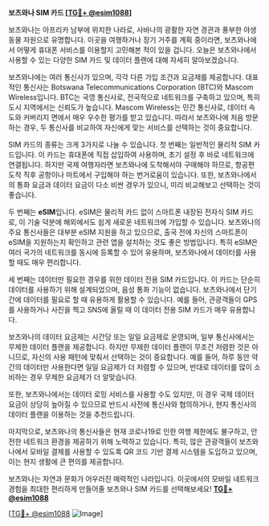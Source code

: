 **보츠와나 SIM 카드 [[TG💪+ @esim1088](https://t.me/s/esim1088)]**

보츠와나는 아프리카 남부에 위치한 나라로, 사바나의 광활한 자연 경관과 풍부한 야생 동물 자원으로 유명합니다. 이곳을 여행하거나 장기 거주를 계획 중이라면, 보츠와나에서 어떻게 휴대폰 서비스를 이용할지 고민해본 적이 있을 겁니다. 오늘은 보츠와나에서 사용할 수 있는 다양한 SIM 카드 및 데이터 플랜에 대해 자세히 알아보겠습니다.

보츠와나에는 여러 통신사가 있으며, 각각 다른 가입 조건과 요금제를 제공합니다. 대표적인 통신사는 Botswana Telecommunications Corporation (BTC)와 Mascom Wireless입니다. BTC는 국영 통신사로, 전국적으로 네트워크를 구축하고 있으며, 특히 도시 지역에서는 신뢰도가 높습니다. Mascom Wireless는 민간 통신사로, 데이터 속도와 커버리지 면에서 매우 우수한 평가를 받고 있습니다. 따라서 보츠와나에 처음 방문하는 경우, 두 통신사를 비교하여 자신에게 맞는 서비스를 선택하는 것이 중요합니다.

SIM 카드의 종류는 크게 3가지로 나눌 수 있습니다. 첫 번째는 일반적인 물리적 SIM 카드입니다. 이 카드는 휴대폰에 직접 삽입하여 사용하며, 초기 설정 후 바로 네트워크에 연결됩니다. 하지만 국제 여행자라면 보츠와나에 도착해서야 구매해야 하므로, 항공편 도착 직후 공항이나 마트에서 구입해야 하는 번거로움이 있습니다. 또한, 보츠와나에서의 통화 요금과 데이터 요금이 다소 비싼 경우가 있으니, 미리 비교해보고 선택하는 것이 좋습니다.

두 번째는 **eSIM**입니다. eSIM은 물리적 카드 없이 스마트폰 내장된 전자식 SIM 카드로, 이 기술 덕분에 해외에서도 쉽게 새로운 네트워크에 가입할 수 있습니다. 보츠와나의 주요 통신사들은 대부분 eSIM 지원을 하고 있으므로, 출국 전에 자신의 스마트폰이 eSIM을 지원하는지 확인하고 관련 앱을 설치하는 것도 좋은 방법입니다. 특히 eSIM은 여러 국가의 네트워크를 동시에 등록할 수 있어 유용하며, 보츠와나에서 데이터를 사용할 때도 매우 편리합니다.

세 번째는 데이터만 필요한 경우를 위한 데이터 전용 SIM 카드입니다. 이 카드는 단순히 데이터를 사용하기 위해 설계되었으며, 음성 통화 기능이 없습니다. 보츠와나에서 단기간에 데이터를 필요로 할 때 유용하게 활용할 수 있습니다. 예를 들어, 관광객들이 GPS를 사용하거나 사진을 찍고 SNS에 올릴 때 이 데이터 전용 SIM 카드가 매우 유용합니다.

보츠와나의 데이터 요금제는 시간당 또는 일일 요금제로 운영되며, 일부 통신사에서는 무제한 데이터 플랜을 제공합니다. 하지만 무제한 데이터 플랜이 무조건 저렴한 것은 아니므로, 자신의 사용 패턴에 맞춰서 선택하는 것이 중요합니다. 예를 들어, 하루 동안 약간의 데이터만 사용한다면 일일 요금제가 더 저렴할 수 있으며, 반대로 데이터를 많이 소비하는 경우 무제한 요금제가 더 알맞습니다.

또한, 보츠와나에서는 데이터 로밍 서비스를 사용할 수도 있지만, 이 경우 국제 데이터 요금이 상당히 높아질 수 있으므로 반드시 사전에 통신사와 협의하거나, 현지 통신사의 데이터 플랜을 이용하는 것을 추천드립니다.

마지막으로, 보츠와나의 통신사들은 현재 코로나19로 인한 여행 제한에도 불구하고, 안전한 네트워크 환경을 제공하기 위해 노력하고 있습니다. 특히, 많은 관광객들이 보츠와나에서 모바일 결제를 사용할 수 있도록 QR 코드 기반 결제 시스템을 도입하고 있으며, 이는 현지 생활에 큰 편의를 제공합니다.

보츠와나는 자연과 문화가 어우러진 매력적인 나라입니다. 이곳에서의 모바일 네트워크 경험을 최대한 편리하게 만들어줄 보츠와나 SIM 카드를 선택해보세요! **[TG💪+ @esim1088](https://t.me/s/esim1088)**

[[TG💪+ @esim1088](https://t.me/s/esim1088) ![Image](https://i.postimg.cc/Y0z9fWf4/image.png)]